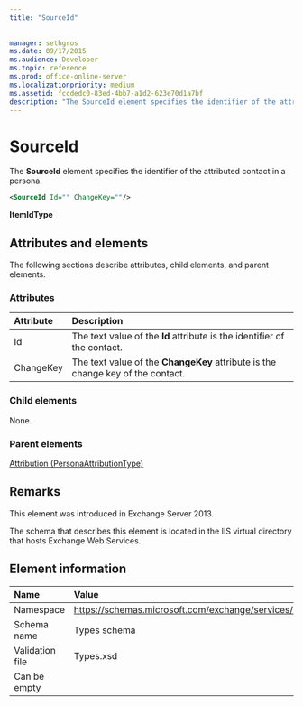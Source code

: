 ```yaml
---
title: "SourceId"
 
 
manager: sethgros
ms.date: 09/17/2015
ms.audience: Developer
ms.topic: reference
ms.prod: office-online-server
ms.localizationpriority: medium
ms.assetid: fccdedc0-83ed-4bb7-a1d2-623e70d1a7bf
description: "The SourceId element specifies the identifier of the attributed contact in a persona."
---
```


# SourceId

The **SourceId** element specifies the identifier of the attributed contact in a persona. 
  
```XML
<SourceId Id="" ChangeKey=""/>
```

 **ItemIdType**
## Attributes and elements

The following sections describe attributes, child elements, and parent elements.
  
### Attributes

|**Attribute**|**Description**|
|:-----|:-----|
|Id  <br/> |The text value of the **Id** attribute is the identifier of the contact.  <br/> |
|ChangeKey  <br/> |The text value of the **ChangeKey** attribute is the change key of the contact.  <br/> |
   
### Child elements

None.
  
### Parent elements

[Attribution (PersonaAttributionType)](attribution-personaattributiontype.md)
  
## Remarks

This element was introduced in Exchange Server 2013.
  
The schema that describes this element is located in the IIS virtual directory that hosts Exchange Web Services.
  
## Element information

|**Name**|**Value**|
|:-----|:-----|
|Namespace  <br/> |https://schemas.microsoft.com/exchange/services/2006/types  <br/> |
|Schema name  <br/> |Types schema  <br/> |
|Validation file  <br/> |Types.xsd  <br/> |
|Can be empty  <br/> ||
   

